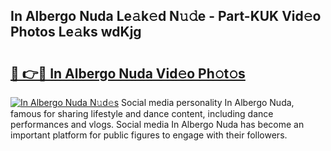 ## In Albergo Nuda Le𝚊k𝚎d N𝚞𝚍e - Part-KUK Vid𝚎o Photos Le𝚊ks wdKjg

# <h2><a href="http://fbfcgh.evod.top/?m=In+Albergo+Nuda">🔗 👉🔴 In Albergo Nuda Vid𝚎o Ph𝚘t𝚘s</a></h2>

[![In Albergo Nuda N𝚞d𝚎s](https://i.imgur.com/8V9OHl7.gif)](http://fbfcgh.evod.top/?m=In+Albergo+Nuda)
Social media personality In Albergo Nuda, famous for sharing lifestyle and dance content, including dance performances and vlogs. Social media In Albergo Nuda has become an important platform for public figures to engage with their followers. 
